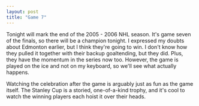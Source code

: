 ```yaml
---
layout: post
title: "Game 7"
---
```


<p>Tonight will mark the end of the 2005 - 2006 NHL season.  It's game seven of the finals, so there will be a champion tonight.  I expressed my doubts about Edmonton earlier, but I think they're going to win.  I don't know how they pulled it together with their backup goaltending, but they did.  Plus, they have the momentum in the series now too.  However, the game is played on the ice and not on my keyboard, so we'll see what actually happens.</p>
  
<p>Watching the celebration after the game is arguably just as fun as the game itself.  The Stanley Cup is a storied, one-of-a-kind trophy, and it's cool to watch the winning players each hoist it over their heads.  </p>
 
